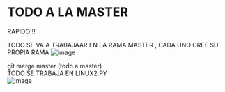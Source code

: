 
TODO A LA MASTER
=======
RAPIDO!!!

TODO SE VA A TRABAJAAR EN LA RAMA MASTER , CADA UNO CREE SU PROPIA RAMA 
![image](https://github.com/jayan04mcc/SO_TRABAJO_FINAL/assets/104178976/729f91f9-356c-4382-8682-68573b144a15)


git merge master (todo a master)  
TODO SE TRABAJA EN LINUX2.PY  
![image](https://github.com/jayan04mcc/SO_TRABAJO_FINAL/assets/104178976/75bdb0ec-6159-4bd9-9754-4966b68f3edb)




